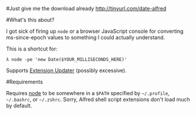 #Just give me the download already
http://tinyurl.com/date-alfred

#What's this about?

I got sick of firing up `node` or a browser JavaScript console for converting ms-since-epoch values to something I could actually understand.

This is a shortcut for:

    λ node -pe 'new Date($YOUR_MILLISECONDS_HERE)'

Supports [Extension Updater](http://jdfwarrior.tumblr.com/post/13826478125/extension-updater) (possibly excessive).

#Requirements

Requires [node](http://nodejs.org/) to be somewhere in a `$PATH` specified by `~/.profile`, `~/.bashrc`, or `~/.zshrc`. Sorry, Alfred shell script extensions don't load much by default.

